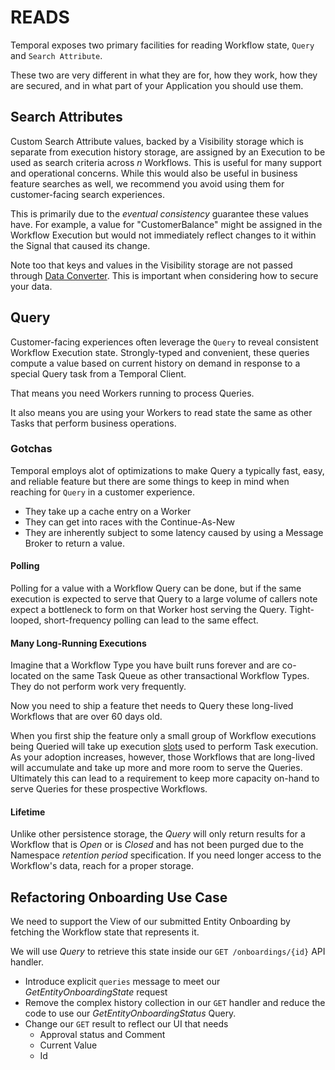 # READS

Temporal exposes two primary facilities for reading Workflow state, `Query` and `Search Attribute`.

These two are very different in what they are for, how they work, how they are secured, and in what part of your
Application you should use them.

## Search Attributes

Custom Search Attribute values, backed by a Visibility storage which is separate from execution history storage, 
are assigned by an Execution to be used as search criteria across _n_ Workflows.
This is useful for many support and operational concerns.
While this would also be useful in business feature searches as well, we recommend you avoid using them for 
customer-facing search experiences.

This is primarily due to the _eventual consistency_ guarantee these values have.
For example, a value for "CustomerBalance" might be assigned in the Workflow Execution but would not immediately
reflect changes to it within the Signal that caused its change.

Note too that keys and values in the Visibility storage are not passed through [Data Converter](https://docs.temporal.io/dataconversion#custom-data-converter). 
This is important when considering how to secure your data.

## Query

Customer-facing experiences often leverage the `Query` to reveal
consistent Workflow Execution state. Strongly-typed and convenient, these queries
compute a value based on current history on demand in response to a special Query task from a Temporal Client. 

That means you need Workers running to process Queries.

It also means you are using your Workers to read state the same as other Tasks that perform business operations.


### Gotchas
Temporal employs alot of optimizations to make Query a typically fast, easy, and reliable feature but
there are some things to keep in mind when reaching for `Query` in a customer experience.

* They take up a cache entry on a Worker 
* They can get into races with the Continue-As-New 
* They are inherently subject to some latency caused by using a Message Broker to return a value.

#### Polling
Polling for a value with a Workflow Query can be done, but if the same execution 
is expected to serve that Query to a large volume of callers note expect a bottleneck to form
on that Worker host serving the Query. Tight-looped, short-frequency polling can lead to the same effect.

#### Many Long-Running Executions
Imagine that a Workflow Type you have built runs forever and are co-located on the same
Task Queue as other transactional Workflow Types. They do not perform work very frequently.

Now you need to ship a feature thet needs to Query these long-lived Workflows that are over 60 days old.

When you first ship the feature only a small group of Workflow executions being Queried will take up 
execution [slots](https://docs.temporal.io/develop/worker-performance#worker-executor-slots-sizing) used
to perform Task execution. As your adoption increases, however, those Workflows that are long-lived will accumulate
and take up more and more room to serve the Queries. 
Ultimately this can lead to a requirement to keep more capacity on-hand to serve Queries for these prospective Workflows.

#### Lifetime
Unlike other persistence storage, the *Query* will only return results for a Workflow that is *Open* or is
*Closed* and has not been purged due to the Namespace _retention period_ specification.
If you need longer access to the Workflow's data, reach for a proper storage.

## Refactoring Onboarding Use Case

We need to support the View of our submitted Entity Onboarding by fetching the Workflow
state that represents it.

We will use *Query* to retrieve this state inside our `GET /onboardings/{id}` API handler.

* Introduce explicit `queries` message to meet our *GetEntityOnboardingState* request
* Remove the complex history collection in our `GET` handler and reduce the code to use our *GetEntityOnboardingStatus* Query.
* Change our `GET` result to reflect our UI that needs
  * Approval status and Comment
  * Current Value
  * Id